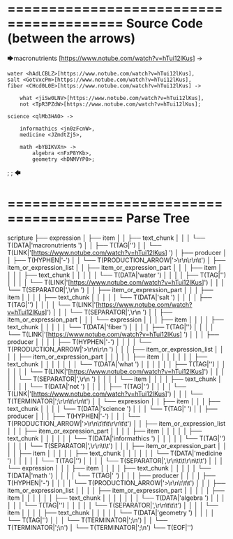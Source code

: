========================================
Source Code (between the arrows)
========================================

🡆macronutrients <ryQ27h6e>[https://www.notube.com/watch?v=hTui12lKus] ->

	water <hAdLCBLZ>[https://www.notube.com/watch?v=hTui12lKus],
    salt <GotVxcPm>[https://www.notube.com/watch?v=hTui12lKus],
    fiber <CHcd0L0E>[https://www.notube.com/watch?v=hTui12lKus] ->

        what <jiSw0LNV>[https://www.notube.com/watch?v=hTui12lKus],
        not <TpR3PZdW>[https://www.notube.com/watch?v=hTui12lKus];
	
	science <qlMb3HAO> ->
			
		informathics <jn0zFcnW>,
		medicine <JZmdtZj5>,
		
		math <bYBIKVXn> ->
			algebra <nFxP8YKb>,
			geometry <hDNMVYP0>;
;
;
🡄

========================================
Parse Tree
========================================

scripture
├── expression
│   ├── item
│   │   ├── text_chunk
│   │   │   └── T(DATA|'macronutrients ')
│   │   ├── T(TAG|'<ryQ27h6e>')
│   │   └── T(LINK|'[https://www.notube.com/watch?v=hTui12lKus] ')
│   ├── producer
│   │   ├── T(HYPHEN|'-')
│   │   └── T(PRODUCTION_ARROW|'>\r\n\r\n\t')
│   ├── item_or_expression_list
│   │   ├── item_or_expression_part
│   │   │   ├── item
│   │   │   │   ├── text_chunk
│   │   │   │   │   └── T(DATA|'water ')
│   │   │   │   ├── T(TAG|'<hAdLCBLZ>')
│   │   │   │   └── T(LINK|'[https://www.notube.com/watch?v=hTui12lKus]')
│   │   │   └── T(SEPARATOR|',\r\n    ')
│   │   ├── item_or_expression_part
│   │   │   ├── item
│   │   │   │   ├── text_chunk
│   │   │   │   │   └── T(DATA|'salt ')
│   │   │   │   ├── T(TAG|'<GotVxcPm>')
│   │   │   │   └── T(LINK|'[https://www.notube.com/watch?v=hTui12lKus]')
│   │   │   └── T(SEPARATOR|',\r\n    ')
│   │   ├── item_or_expression_part
│   │   │   └── expression
│   │   │       ├── item
│   │   │       │   ├── text_chunk
│   │   │       │   │   └── T(DATA|'fiber ')
│   │   │       │   ├── T(TAG|'<CHcd0L0E>')
│   │   │       │   └── T(LINK|'[https://www.notube.com/watch?v=hTui12lKus] ')
│   │   │       ├── producer
│   │   │       │   ├── T(HYPHEN|'-')
│   │   │       │   └── T(PRODUCTION_ARROW|'>\r\n\r\n        ')
│   │   │       ├── item_or_expression_list
│   │   │       │   ├── item_or_expression_part
│   │   │       │   │   ├── item
│   │   │       │   │   │   ├── text_chunk
│   │   │       │   │   │   │   └── T(DATA|'what ')
│   │   │       │   │   │   ├── T(TAG|'<jiSw0LNV>')
│   │   │       │   │   │   └── T(LINK|'[https://www.notube.com/watch?v=hTui12lKus]')
│   │   │       │   │   └── T(SEPARATOR|',\r\n        ')
│   │   │       │   └── item
│   │   │       │       ├── text_chunk
│   │   │       │       │   └── T(DATA|'not ')
│   │   │       │       ├── T(TAG|'<TpR3PZdW>')
│   │   │       │       └── T(LINK|'[https://www.notube.com/watch?v=hTui12lKus]')
│   │   │       └── T(TERMINATOR|';\r\n\t\r\n\t')
│   │   └── expression
│   │       ├── item
│   │       │   ├── text_chunk
│   │       │   │   └── T(DATA|'science ')
│   │       │   └── T(TAG|'<qlMb3HAO> ')
│   │       ├── producer
│   │       │   ├── T(HYPHEN|'-')
│   │       │   └── T(PRODUCTION_ARROW|'>\r\n\t\t\t\r\n\t\t')
│   │       ├── item_or_expression_list
│   │       │   ├── item_or_expression_part
│   │       │   │   ├── item
│   │       │   │   │   ├── text_chunk
│   │       │   │   │   │   └── T(DATA|'informathics ')
│   │       │   │   │   └── T(TAG|'<jn0zFcnW>')
│   │       │   │   └── T(SEPARATOR|',\r\n\t\t')
│   │       │   ├── item_or_expression_part
│   │       │   │   ├── item
│   │       │   │   │   ├── text_chunk
│   │       │   │   │   │   └── T(DATA|'medicine ')
│   │       │   │   │   └── T(TAG|'<JZmdtZj5>')
│   │       │   │   └── T(SEPARATOR|',\r\n\t\t\r\n\t\t')
│   │       │   └── expression
│   │       │       ├── item
│   │       │       │   ├── text_chunk
│   │       │       │   │   └── T(DATA|'math ')
│   │       │       │   └── T(TAG|'<bYBIKVXn> ')
│   │       │       ├── producer
│   │       │       │   ├── T(HYPHEN|'-')
│   │       │       │   └── T(PRODUCTION_ARROW|'>\r\n\t\t\t')
│   │       │       ├── item_or_expression_list
│   │       │       │   ├── item_or_expression_part
│   │       │       │   │   ├── item
│   │       │       │   │   │   ├── text_chunk
│   │       │       │   │   │   │   └── T(DATA|'algebra ')
│   │       │       │   │   │   └── T(TAG|'<nFxP8YKb>')
│   │       │       │   │   └── T(SEPARATOR|',\r\n\t\t\t')
│   │       │       │   └── item
│   │       │       │       ├── text_chunk
│   │       │       │       │   └── T(DATA|'geometry ')
│   │       │       │       └── T(TAG|'<hDNMVYP0>')
│   │       │       └── T(TERMINATOR|';\n')
│   │       └── T(TERMINATOR|';\n')
│   └── T(TERMINATOR|';\n')
└── T(EOF|'<EOF>')